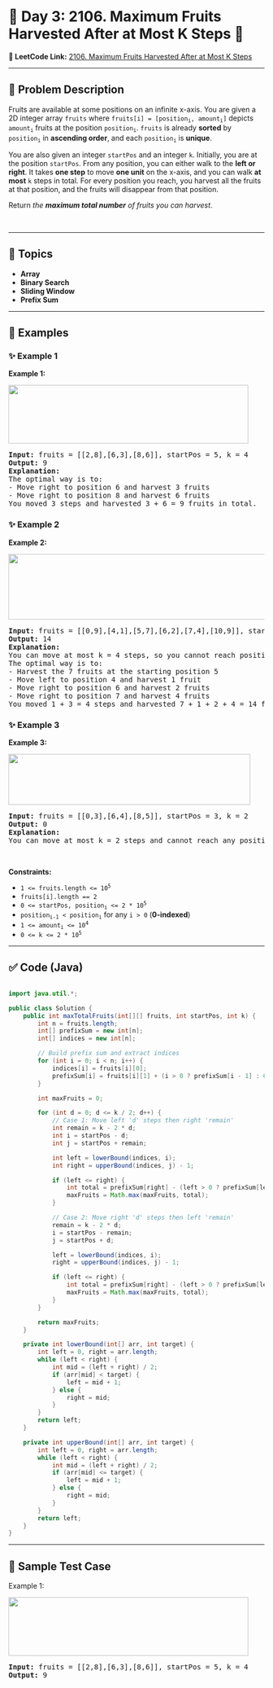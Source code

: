 # 📌 Day 3: 2106. Maximum Fruits Harvested After at Most K Steps 🎯

**🔗 LeetCode Link:** [2106. Maximum Fruits Harvested After at Most K Steps](https://leetcode.com/problems/maximum-fruits-harvested-after-at-most-k-steps/)

---

## 🧩 Problem Description

<p>Fruits are available at some positions on an infinite x-axis. You are given a 2D integer array <code>fruits</code> where <code>fruits[i] = [position<sub>i</sub>, amount<sub>i</sub>]</code> depicts <code>amount<sub>i</sub></code> fruits at the position <code>position<sub>i</sub></code>. <code>fruits</code> is already <strong>sorted</strong> by <code>position<sub>i</sub></code> in <strong>ascending order</strong>, and each <code>position<sub>i</sub></code> is <strong>unique</strong>.</p>

<p>You are also given an integer <code>startPos</code> and an integer <code>k</code>. Initially, you are at the position <code>startPos</code>. From any position, you can either walk to the <strong>left or right</strong>. It takes <strong>one step</strong> to move <strong>one unit</strong> on the x-axis, and you can walk <strong>at most</strong> <code>k</code> steps in total. For every position you reach, you harvest all the fruits at that position, and the fruits will disappear from that position.</p>

<p>Return <em>the <strong>maximum total number</strong> of fruits you can harvest</em>.</p>

<p>&nbsp;</p>
<p><strong class="example">

---

## 🧠 Topics

- Array
- Binary Search
- Sliding Window
- Prefix Sum
---

## 🧩 Examples

### ✨ Example 1

Example 1:</strong></p>
<img alt="" src="https://assets.leetcode.com/uploads/2021/11/21/1.png" style="width: 472px; height: 115px;" />
<pre>
<strong>Input:</strong> fruits = [[2,8],[6,3],[8,6]], startPos = 5, k = 4
<strong>Output:</strong> 9
<strong>Explanation:</strong> 
The optimal way is to:
- Move right to position 6 and harvest 3 fruits
- Move right to position 8 and harvest 6 fruits
You moved 3 steps and harvested 3 + 6 = 9 fruits in total.
</pre>

<p><strong class="example">

### ✨ Example 2

Example 2:</strong></p>
<img alt="" src="https://assets.leetcode.com/uploads/2021/11/21/2.png" style="width: 512px; height: 129px;" />
<pre>
<strong>Input:</strong> fruits = [[0,9],[4,1],[5,7],[6,2],[7,4],[10,9]], startPos = 5, k = 4
<strong>Output:</strong> 14
<strong>Explanation:</strong> 
You can move at most k = 4 steps, so you cannot reach position 0 nor 10.
The optimal way is to:
- Harvest the 7 fruits at the starting position 5
- Move left to position 4 and harvest 1 fruit
- Move right to position 6 and harvest 2 fruits
- Move right to position 7 and harvest 4 fruits
You moved 1 + 3 = 4 steps and harvested 7 + 1 + 2 + 4 = 14 fruits in total.
</pre>

<p><strong class="example">

### ✨ Example 3

Example 3:</strong></p>
<img alt="" src="https://assets.leetcode.com/uploads/2021/11/21/3.png" style="width: 476px; height: 100px;" />
<pre>
<strong>Input:</strong> fruits = [[0,3],[6,4],[8,5]], startPos = 3, k = 2
<strong>Output:</strong> 0
<strong>Explanation:</strong>
You can move at most k = 2 steps and cannot reach any position with fruits.
</pre>

<p>&nbsp;</p>
<p><strong>Constraints:</strong></p>

<ul>
	<li><code>1 &lt;= fruits.length &lt;= 10<sup>5</sup></code></li>
	<li><code>fruits[i].length == 2</code></li>
	<li><code>0 &lt;= startPos, position<sub>i</sub> &lt;= 2 * 10<sup>5</sup></code></li>
	<li><code>position<sub>i-1</sub> &lt; position<sub>i</sub></code> for any <code>i &gt; 0</code>&nbsp;(<strong>0-indexed</strong>)</li>
	<li><code>1 &lt;= amount<sub>i</sub> &lt;= 10<sup>4</sup></code></li>
	<li><code>0 &lt;= k &lt;= 2 * 10<sup>5</sup></code></li>
</ul>

---

## ✅ Code (Java)

```java

import java.util.*;

public class Solution {
    public int maxTotalFruits(int[][] fruits, int startPos, int k) {
        int n = fruits.length;
        int[] prefixSum = new int[n];
        int[] indices = new int[n];

        // Build prefix sum and extract indices
        for (int i = 0; i < n; i++) {
            indices[i] = fruits[i][0];
            prefixSum[i] = fruits[i][1] + (i > 0 ? prefixSum[i - 1] : 0);
        }

        int maxFruits = 0;

        for (int d = 0; d <= k / 2; d++) {
            // Case 1: Move left 'd' steps then right 'remain'
            int remain = k - 2 * d;
            int i = startPos - d;
            int j = startPos + remain;

            int left = lowerBound(indices, i);
            int right = upperBound(indices, j) - 1;

            if (left <= right) {
                int total = prefixSum[right] - (left > 0 ? prefixSum[left - 1] : 0);
                maxFruits = Math.max(maxFruits, total);
            }

            // Case 2: Move right 'd' steps then left 'remain'
            remain = k - 2 * d;
            i = startPos - remain;
            j = startPos + d;

            left = lowerBound(indices, i);
            right = upperBound(indices, j) - 1;

            if (left <= right) {
                int total = prefixSum[right] - (left > 0 ? prefixSum[left - 1] : 0);
                maxFruits = Math.max(maxFruits, total);
            }
        }

        return maxFruits;
    }

    private int lowerBound(int[] arr, int target) {
        int left = 0, right = arr.length;
        while (left < right) {
            int mid = (left + right) / 2;
            if (arr[mid] < target) {
                left = mid + 1;
            } else {
                right = mid;
            }
        }
        return left;
    }

    private int upperBound(int[] arr, int target) {
        int left = 0, right = arr.length;
        while (left < right) {
            int mid = (left + right) / 2;
            if (arr[mid] <= target) {
                left = mid + 1;
            } else {
                right = mid;
            }
        }
        return left;
    }
}
```

---

## 🧪 Sample Test Case


Example 1:</strong></p>
<img alt="" src="https://assets.leetcode.com/uploads/2021/11/21/1.png" style="width: 472px; height: 115px;" />
<pre>
<strong>Input:</strong> fruits = [[2,8],[6,3],[8,6]], startPos = 5, k = 4
<strong>Output:</strong> 9
</pre>

<p><strong class="example">


